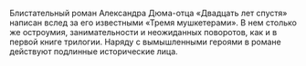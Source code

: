 <!--2015-12-07 20:46:46-->
Блистательный роман Александра Дюма-отца «Двадцать лет спустя» написан вслед за его известными «Тремя мушкетерами». В нем столько же остроумия, занимательности и неожиданных поворотов, как и в первой книге трилогии. Наряду с вымышленными героями в романе действуют подлинные исторические лица.